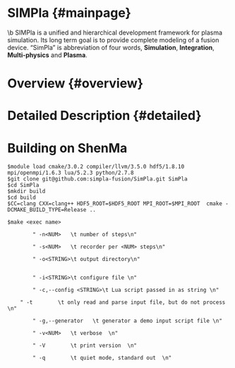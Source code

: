 SIMPla {#mainpage}
========================================

\b SIMPla is a unified and hierarchical development framework for plasma simulation.
Its long term goal is to provide complete modeling of a fusion device.
“SimPla” is abbreviation of four words,  __Simulation__, __Integration__, __Multi-physics__ and __Plasma__.

# Overview  {#overview}


 


# Detailed Description {#detailed}


 

 
# Building on ShenMa

~~~~~~~~~~~~~{.bash}
$module load cmake/3.0.2 compiler/llvm/3.5.0 hdf5/1.8.10 mpi/openmpi/1.6.3 lua/5.2.3 python/2.7.8
$git clone git@github.com:simpla-fusion/SimPla.git SimPla
$cd SimPla
$mkdir build
$cd build
$CC=clang CXX=clang++ HDF5_ROOT=$HDF5_ROOT MPI_ROOT=$MPI_ROOT  cmake -DCMAKE_BUILD_TYPE=Release ..

$make <exec name>
~~~~~~~~~~~~~

			" -n<NUM>   \t number of steps\n"

			" -s<NUM>   \t recorder per <NUM> steps\n"

			" -o<STRING>\t output directory\n"


			" -i<STRING>\t configure file \n"

			" -c,--config <STRING>\t Lua script passed in as string \n"

 		" -t        \t only read and parse input file, but do not process  \n"

			" -g,--generator   \t generator a demo input script file \n"

			" -v<NUM>   \t verbose  \n"

			" -V        \t print version  \n"

			" -q        \t quiet mode, standard out  \n"
 

